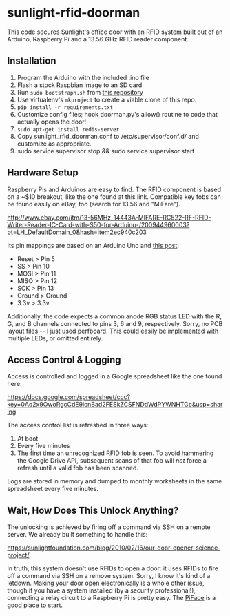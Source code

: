 sunlight-rfid-doorman
=====================

This code secures Sunlight's office door with an RFID system built out of an Arduino, Raspberry Pi and a 13.56 GHz RFID reader component. 

Installation
------------
1. Program the Arduino with the included .ino file
2. Flash a stock Raspbian image to an SD card
3. Run `sudo bootstraph.sh` from [this repository](https://github.com/sbma44/rpi)
4. Use virtualenv's `mkproject` to create a viable clone of this repo.
5. `pip install -r requirements.txt`
6. Customize config files; hook doorman.py's allow() routine to code that actually opens the door!
7. `sudo apt-get install redis-server`
8. Copy sunlight_rfid_doorman.conf to /etc/supervisor/conf.d/ and customize as appropriate.
9. sudo service supervisor stop && sudo service supervisor start

Hardware Setup
--------------
Raspberry Pis and Arduinos are easy to find. The RFID component is based on a  ~$10 breakout, like the one found at this link. Compatible key fobs can be found easily on eBay, too (search for 13.56 and "MiFare").

http://www.ebay.com/itm/13-56MHz-14443A-MIFARE-RC522-RF-RFID-Writer-Reader-IC-Card-with-S50-for-Arduino-/200944960003?pt=LH_DefaultDomain_0&hash=item2ec940c203

Its pin mappings are based on an Arduino Uno and [this post](http://www.grantgibson.co.uk/2012/04/how-to-get-started-with-the-mifare-mf522-an-and-arduino/):

* Reset > Pin 5
* SS > Pin 10
* MOSI > Pin 11
* MISO > Pin 12
* SCK > Pin 13
* Ground > Ground
* 3.3v > 3.3v

Additionally, the code expects a common anode RGB status LED with the R, G, and B channels connected to pins 3, 6 and 9, respectively. Sorry, no PCB layout files -- I just used perfboard. This could easily be implemented with multiple LEDs, or omitted entirely.

Access Control & Logging
------------------------
Access is controlled and logged in a Google spreadsheet like the one found here:

https://docs.google.com/spreadsheet/ccc?key=0Ao2x9OwoRgcCdE9icnBad2FESkZCSFNDdWdPYWNHTGc&usp=sharing

The access control list is refreshed in three ways:

1. At boot
2. Every five minutes
3. The first time an unrecognized RFID fob is seen. To avoid hammering the Google Drive API, subsequent scans of that fob will *not* force a refresh until a valid fob has been scanned.

Logs are stored in memory and dumped to monthly worksheets in the same spreadsheet every five minutes.

Wait, How Does This Unlock Anything?
------------------------------------
The unlocking is achieved by firing off a command via SSH on a remote server. We already built something to handle this:

https://sunlightfoundation.com/blog/2010/02/16/our-door-opener-science-project/

In truth, this system doesn't use RFIDs to open a door: it uses RFIDs to fire off a command via SSH on a remove system. Sorry, I know it's kind of a letdown. Making your door open electronically is a whole other issue, though if you have a system installed (by a security professional!), connecting a relay circuit to a Raspberry Pi is pretty easy. The [PiFace](http://www.piface.org.uk/) is a good place to start. 





